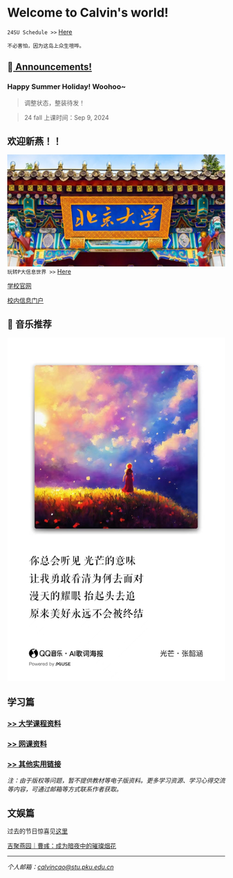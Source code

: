 # Welcome to Calvin's world!

`24SU Schedule >>` [Here](/24su/schedule)

`不必害怕，因为这岛上众生喧哗。`

## 📢[ Announcements!](/public) 

### Happy Summer Holiday! Woohoo~

> 调整状态，整装待发！

> 24 fall 上课时间：Sep 9, 2024

## 欢迎新燕！！
![北大西门](ximen.png)
`玩转P大信息世界 >>` [Here](portal_instructions)

[学校官网](https://www.pku.edu.cn)

[校内信息门户](https://portal.pku.edu.cn)


## 🎵 音乐推荐

![光芒](/24sp/song/guangmang.jpg)

## 学习篇

### [>> 大学课程资料](university_courses)

### [>> 网课资料](online_course)

### [>> 其他实用链接](links)

*注：由于版权等问题，暂不提供教材等电子版资料。更多学习资源、学习心得交流等内容，可通过邮箱等方式联系作者获取。*

## 文娱篇

过去的节日惊喜见[这里](/activity)

[吉聚燕园｜曹彧：成为暗夜中的璀璨烟花](https://mp.weixin.qq.com/s/zs2K9cgmLi-b9N5gp6V9Jg)

----
*个人邮箱：calvincao@stu.pku.edu.cn*